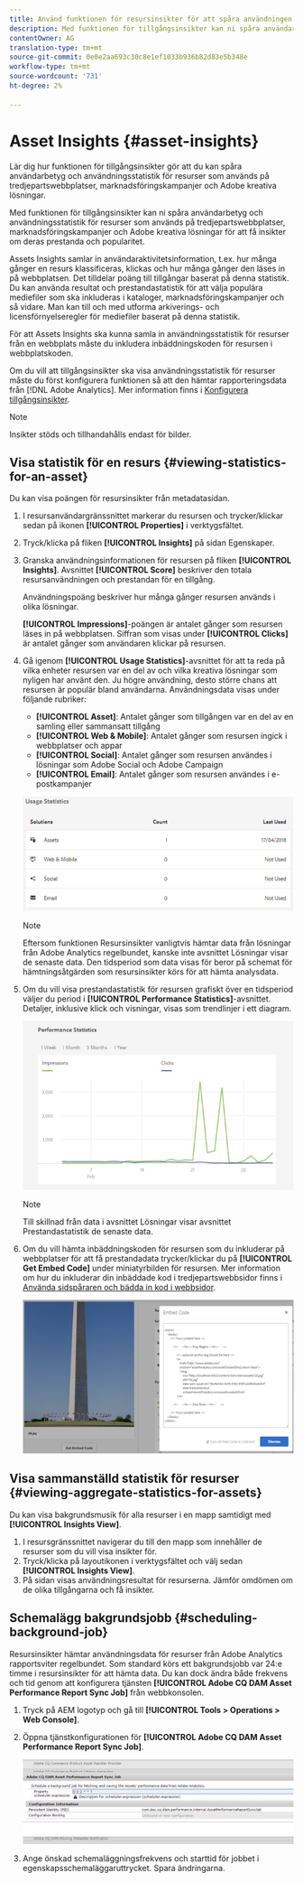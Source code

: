 ```yaml
---
title: Använd funktionen för resursinsikter för att spåra användningen av dina bilder
description: Med funktionen för tillgångsinsikter kan ni spåra användarbetyg och användningsstatistik för bilder som används på tredjepartswebbplatser, marknadsföringskampanjer och kreativa lösningar från Adobe.
contentOwner: AG
translation-type: tm+mt
source-git-commit: 0e0e2aa693c30c8e1ef1033b936b82d83e5b348e
workflow-type: tm+mt
source-wordcount: '731'
ht-degree: 2%

---
```



# Asset Insights {#asset-insights}

Lär dig hur funktionen för tillgångsinsikter gör att du kan spåra användarbetyg och användningsstatistik för resurser som används på tredjepartswebbplatser, marknadsföringskampanjer och Adobe kreativa lösningar.

Med funktionen för tillgångsinsikter kan ni spåra användarbetyg och användningsstatistik för resurser som används på tredjepartswebbplatser, marknadsföringskampanjer och Adobe kreativa lösningar för att få insikter om deras prestanda och popularitet.

Assets Insights samlar in användaraktivitetsinformation, t.ex. hur många gånger en resurs klassificeras, klickas och hur många gånger den läses in på webbplatsen. Det tilldelar poäng till tillgångar baserat på denna statistik. Du kan använda resultat och prestandastatistik för att välja populära mediefiler som ska inkluderas i kataloger, marknadsföringskampanjer och så vidare. Man kan till och med utforma arkiverings- och licensförnyelseregler för mediefiler baserat på denna statistik.

För att Assets Insights ska kunna samla in användningsstatistik för resurser från en webbplats måste du inkludera inbäddningskoden för resursen i webbplatskoden.

Om du vill att tillgångsinsikter ska visa användningsstatistik för resurser måste du först konfigurera funktionen så att den hämtar rapporteringsdata från [!DNL Adobe Analytics]. Mer information finns i [Konfigurera tillgångsinsikter](touch-ui-configuring-asset-insights.md).

>[!NOTE]
>
>Insikter stöds och tillhandahålls endast för bilder.

## Visa statistik för en resurs {#viewing-statistics-for-an-asset}

Du kan visa poängen för resursinsikter från metadatasidan.

1. I resursanvändargränssnittet markerar du resursen och trycker/klickar sedan på ikonen **[!UICONTROL Properties]** i verktygsfältet.
1. Tryck/klicka på fliken **[!UICONTROL Insights]** på sidan Egenskaper.
1. Granska användningsinformationen för resursen på fliken **[!UICONTROL Insights]**. Avsnittet **[!UICONTROL Score]** beskriver den totala resursanvändningen och prestandan för en tillgång.

   Användningspoäng beskriver hur många gånger resursen används i olika lösningar.

   **[!UICONTROL Impressions]**-poängen är antalet gånger som resursen läses in på webbplatsen. Siffran som visas under **[!UICONTROL Clicks]** är antalet gånger som användaren klickar på resursen.

1. Gå igenom **[!UICONTROL Usage Statistics]**-avsnittet för att ta reda på vilka enheter resursen var en del av och vilka kreativa lösningar som nyligen har använt den. Ju högre användning, desto större chans att resursen är populär bland användarna. Användningsdata visas under följande rubriker:

   * **[!UICONTROL Asset]**: Antalet gånger som tillgången var en del av en samling eller sammansatt tillgång
   * **[!UICONTROL Web & Mobile]**: Antalet gånger som resursen ingick i webbplatser och appar
   * **[!UICONTROL Social]**: Antalet gånger som resursen användes i lösningar som Adobe Social och Adobe Campaign
   * **[!UICONTROL Email]**: Antalet gånger som resursen användes i e-postkampanjer

   ![användningsstatistik](assets/usage_statistics.png)

   >[!NOTE]
   >
   >Eftersom funktionen Resursinsikter vanligtvis hämtar data från lösningar från Adobe Analytics regelbundet, kanske inte avsnittet Lösningar visar de senaste data. Den tidsperiod som data visas för beror på schemat för hämtningsåtgärden som resursinsikter körs för att hämta analysdata.

1. Om du vill visa prestandastatistik för resursen grafiskt över en tidsperiod väljer du period i **[!UICONTROL Performance Statistics]**-avsnittet. Detaljer, inklusive klick och visningar, visas som trendlinjer i ett diagram.

   ![chlimage_1-3](assets/chlimage_1-3.jpeg)

   >[!NOTE]
   >
   >Till skillnad från data i avsnittet Lösningar visar avsnittet Prestandastatistik de senaste data.

1. Om du vill hämta inbäddningskoden för resursen som du inkluderar på webbplatser för att få prestandadata trycker/klickar du på **[!UICONTROL Get Embed Code]** under miniatyrbilden för resursen. Mer information om hur du inkluderar din inbäddade kod i tredjepartswebbsidor finns i [Använda sidspåraren och bädda in kod i webbsidor](touch-ui-using-page-tracker.md).

   ![chlimage_1-303](assets/chlimage_1-303.png)

## Visa sammanställd statistik för resurser {#viewing-aggregate-statistics-for-assets}

Du kan visa bakgrundsmusik för alla resurser i en mapp samtidigt med **[!UICONTROL Insights View]**.

1. I resursgränssnittet navigerar du till den mapp som innehåller de resurser som du vill visa insikter för.
1. Tryck/klicka på layoutikonen i verktygsfältet och välj sedan **[!UICONTROL Insights View]**.
1. På sidan visas användningsresultat för resurserna. Jämför omdömen om de olika tillgångarna och få insikter.

## Schemalägg bakgrundsjobb {#scheduling-background-job}

Resursinsikter hämtar användningsdata för resurser från Adobe Analytics rapportsviter regelbundet. Som standard körs ett bakgrundsjobb var 24:e timme i resursinsikter för att hämta data. Du kan dock ändra både frekvens och tid genom att konfigurera tjänsten **[!UICONTROL Adobe CQ DAM Asset Performance Report Sync Job]** från webbkonsolen.

1. Tryck på AEM logotyp och gå till **[!UICONTROL Tools > Operations > Web Console]**.
1. Öppna tjänstkonfigurationen för **[!UICONTROL Adobe CQ DAM Asset Performance Report Sync Job]**.

   ![chlimage_1-304](assets/chlimage_1-304.png)

1. Ange önskad schemaläggningsfrekvens och starttid för jobbet i egenskapsschemaläggaruttrycket. Spara ändringarna.
